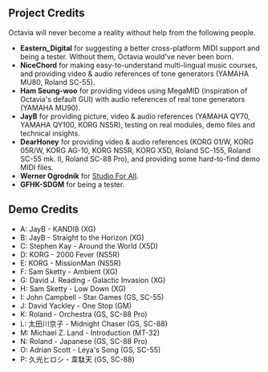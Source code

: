 ## Project Credits
Octavia will never become a reality without help from the following people.

* **Eastern_Digital** for suggesting a better cross-platform MIDI support and being a tester. Without them, Octavia would've never been born.
* **NiceChord** for making easy-to-understand multi-lingual music courses, and providing video & audio references of tone generators (YAMAHA MU80, Roland SC-55).
* **Ham Seung-woo** for providing videos using MegaMID (inspiration of Octavia's default GUI) with audio references of real tone generators (YAMAHA MU90).
* **JayB** for providing picture, video & audio references (YAMAHA QY70, YAMAHA QY100, KORG NS5R), testing on real modules, demo files and technical insights.
* **DearHoney** for providing video & audio references (KORG 01/W, KORG 05R/W, KORG AG-10, KORG NS5R, KORG X5D, Roland SC-155, Roland SC-55 mk. II, Roland SC-88 Pro), and providing some hard-to-find demo MIDI files.
* **Werner Ogrodnik** for [Studio For All](http://studio4all.de/htmle/frameset090.html).
* **GFHK-SDGM** for being a tester.

## Demo Credits
* A: JayB - KANDI8 (XG)
* B: JayB - Straight to the Horizon (XG)
* C: Stephen Kay - Around the World (X5D)
* D: KORG - 2000 Fever (NS5R)
* E: KORG - MissionMan (NS5R)
* F: Sam Sketty - Ambient (XG)
* G: David J. Reading - Galactic Invasion (XG)
* H: Sam Sketty - Low Down (XG)
* I: John Campbell - Star Games (GS, SC-55)
* J: David Yackley - One Stop (GM)
* K: Roland - Orchestra (GS, SC-88 Pro)
* L: 太田川京子 - Midnight Chaser (GS, SC-88)
* M: Michael Z. Land - Introduction (MT-32)
* N: Roland - Japanese (GS, SC-88 Pro)
* O: Adrian Scott - Leya's Song (GS, SC-55)
* P: 久光ヒロシ - 韋駄天 (GS, SC-88)
